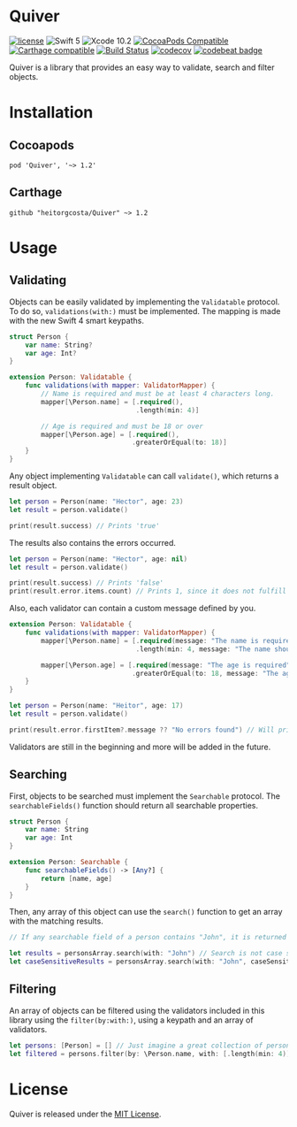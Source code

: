 # Quiver

[![license](https://img.shields.io/github/license/mashape/apistatus.svg)](https://opensource.org/licenses/MIT)
![Swift 5](https://img.shields.io/badge/Swift-5.0-green.svg?style=flat)
![Xcode 10.2](https://img.shields.io/badge/Xcode-10.2-yellow.svg?style=flat)
[![CocoaPods Compatible](https://img.shields.io/cocoapods/v/Quiver.svg)](https://img.shields.io/cocoapods/v/Quiver.svg)
[![Carthage compatible](https://img.shields.io/badge/Carthage-compatible-4BC51D.svg?style=flat)](https://github.com/Carthage/Carthage)
[![Build Status](https://travis-ci.org/heitorgcosta/Quiver.svg?branch=master)](https://travis-ci.org/heitorgcosta/Quiver)
[![codecov](https://codecov.io/gh/heitorgcosta/Quiver/branch/master/graph/badge.svg)](https://codecov.io/gh/heitorgcosta/Quiver)
[![codebeat badge](https://codebeat.co/badges/8649319f-2189-422c-a2ab-293ac4646343)](https://codebeat.co/projects/github-com-heitorgcosta-quiver-master)


Quiver is a library that provides an easy way to validate, search and filter objects.

# Installation

## Cocoapods
```
pod 'Quiver', '~> 1.2'
```

## Carthage
```
github "heitorgcosta/Quiver" ~> 1.2  
```

# Usage

## Validating

Objects can be easily validated by implementing the `Validatable` protocol.
To do so, `validations(with:)` must be implemented. The mapping is made with the new Swift 4 smart keypaths.

```swift
struct Person {
    var name: String?
    var age: Int?
}

extension Person: Validatable {
    func validations(with mapper: ValidatorMapper) {
        // Name is required and must be at least 4 characters long.
        mapper[\Person.name] = [.required(),
                                .length(min: 4)]

        // Age is required and must be 18 or over
        mapper[\Person.age] = [.required(),
                               .greaterOrEqual(to: 18)]
    }
}
```

Any object implementing `Validatable` can call `validate()`, which returns a result object.

```swift
let person = Person(name: "Hector", age: 23)
let result = person.validate()

print(result.success) // Prints 'true'
```

The results also contains the errors occurred.

```swift
let person = Person(name: "Hector", age: nil) 
let result = person.validate()

print(result.success) // Prints 'false'
print(result.error.items.count) // Prints 1, since it does not fulfill the 'required' validation
```

Also, each validator can contain a custom message defined by you.

```swift
extension Person: Validatable {
    func validations(with mapper: ValidatorMapper) {
        mapper[\Person.name] = [.required(message: "The name is required"),
                                .length(min: 4, message: "The name should be at least 4 characters long")]

        mapper[\Person.age] = [.required(message: "The age is required"),
                               .greaterOrEqual(to: 18, message: "The age should be 18 or over")]
    }
}

let person = Person(name: "Heitor", age: 17)
let result = person.validate()

print(result.error.firstItem?.message ?? "No errors found") // Will print 'The age should be 18 or over'
```

Validators are still in the beginning and more will be added in the future.

## Searching

First, objects to be searched must implement the `Searchable` protocol. The `searchableFields()` function should return all searchable properties.

```swift
struct Person {
    var name: String
    var age: Int
}

extension Person: Searchable {
    func searchableFields() -> [Any?] {
        return [name, age]
    }
}
```

Then, any array of this object can use the `search()` function to get an array with the matching results.

```swift
// If any searchable field of a person contains "John", it is returned in the result array.

let results = personsArray.search(with: "John") // Search is not case sensitive by default.
let caseSensitiveResults = personsArray.search(with: "John", caseSensitive: true) // Explicit case sensitivity
```

## Filtering

An array of objects can be filtered using the validators included in this library using the `filter(by:with:)`, using a keypath and an array of validators.

```swift
let persons: [Person] = [] // Just imagine a great collection of persons
let filtered = persons.filter(by: \Person.name, with: [.length(min: 4)]) // Filter persons that contains name with length of at least 4 characters
```

# License 

Quiver is released under the [MIT License](https://opensource.org/licenses/MIT).
